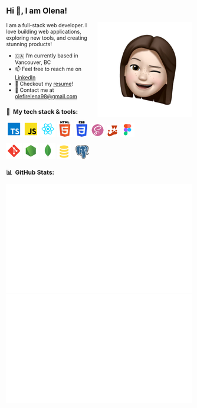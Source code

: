 ## Hi 👋, I am Olena!

<a href="https://github.com/alefirr"><img align="right" src="./images/avatar.png" width="256" /></a>

I am a full-stack web developer. I love building web applications, exploring new tools, and creating stunning products!

- 🇨🇦 I’m currently based in Vancouver, BC
- 📫 Feel free to reach me on [LinkedIn](https://www.linkedin.com/in/alefirr/)
- 📝 Checkout my [resume]()!
- 💌 Contact me at olefirelena98@gmail.com

### 🔨&nbsp;&nbsp;My tech stack & tools:

<!--- Frontend -->
<a href="https://www.typescriptlang.org/" target="_blank"><img alt="TypeScript" height="42px" src="./images/tools/typescript.svg"></a>
<a href="https://developer.mozilla.org/en-US/docs/Web/JavaScript" target="_blank"><img alt="JavaScript" height="42px" src="./images/tools/javascript.svg"></a>
<a href="https://reactjs.org/" target="_blank"><img alt="React" height="42px" src="./images/tools/react.svg"></a>
<a href="https://developer.mozilla.org/en-US/docs/Web/HTML" target="_blank"><img alt="HTML" height="42px" src="./images/tools/html.svg"></a>
<a href="https://developer.mozilla.org/en-US/docs/Web/CSS" target="_blank"><img alt="CSS" height="42px" src="./images/tools/css.svg"></a>
<a href="https://sass-lang.com/" target="_blank"><img alt="SCSS" height="36px" src="./images/tools/scss.svg"></a>&nbsp;
<a href="https://jestjs.io/" target="_blank"><img alt="Jest" height="32px" src="./images/tools/jest.svg"></a>&nbsp;
<a href="https://www.figma.com/" target="_blank"><img alt="Figma" height="38px" src="./images/tools/figma.svg"></a><br>

<!--- Backend -->
<a href="https://git-scm.com/" target="_blank"><img alt="Git" height="42px" src="./images/tools/git.svg"></a>
<a href="https://nodejs.org/" target="_blank"><img alt="Node.js" height="42px" src="./images/tools/node.svg"></a>
<a href="https://www.mongodb.com/" target="_blank"><img alt="MongoDB" height="42px" src="./images/tools/mongodb.svg"></a>
<a href="https://en.wikipedia.org/wiki/SQL" target="_blank"><img alt="SQL" height="38px" src="./images/tools/sql.svg"></a>&nbsp;&nbsp;
<a href="https://www.postgresql.org/" target="_blank"><img alt="PostgreSQL" height="36px" src="./images/tools/postgresql.svg"></a>
<br>

### 📊&nbsp;&nbsp;GitHub Stats:
<a href="https://github.com/alefirr"><img src="https://raw.githubusercontent.com/alefirr/github-stats-transparent/output/generated/overview.svg" alt="Overview" /></a>
<a href="https://github.com/alefirr"><img src="https://raw.githubusercontent.com/alefirr/github-stats-transparent/output/generated/languages.svg" alt="Languages" /></a>

